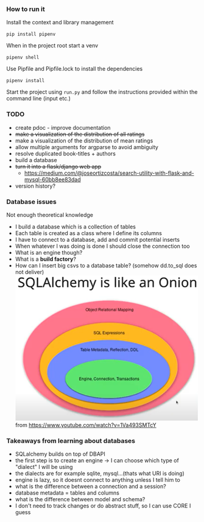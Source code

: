 ### How to run it

Install the context and library management
```commandline
pip install pipenv
```
When in the project root start a venv
```commandline
pipenv shell
```
Use Pipfile and Pipfile.lock to install the dependencies
```commandline
pipenv install
```
Start the project using `run.py` and follow the instructions
provided within the command line (input etc.)

### TODO

- create pdoc - improve documentation
- ~~make a visualization of the distribution of all ratings~~
- make a visualization of the distribution of mean ratings
- allow multiple arguments for argparse to avoid ambiguity
- resolve duplicated book-titles + authors
- build a database
- ~~turn it into a flask/django web app~~
  - https://medium.com/@joseortizcosta/search-utility-with-flask-and-mysql-60bb8ee83dad
- version history?

### Database issues
Not enough theoretical knowledge
- I build a database which is a collection of tables
- Each table is created as a class where I define its columns
- I have to connect to a database, add and commit potential inserts
- When whatever I was doing is done I should close the connection too
- What is an engine though?
- What is a **build factory**?
- How can I insert big csvs to a database table? (somehow dd.to_sql does not deliver)
![img.png](docs/img.png) from https://www.youtube.com/watch?v=1Va493SMTcY

### Takeaways from learning about databases
- SQLalchemy builds on top of DBAPI
- the first step is to create an engine -> I can choose which type of "dialect" I will be using
- the dialects are for example sqlite, mysql...(thats what URI is doing)
- engine is lazy, so it doesnt connect to anything unless I tell him to
- what is the difference between a connection and a session?
- database metadata = tables and columns
- what is the difference between model and schema?
- I don't need to track changes or do abstract stuff, so I can use CORE I guess